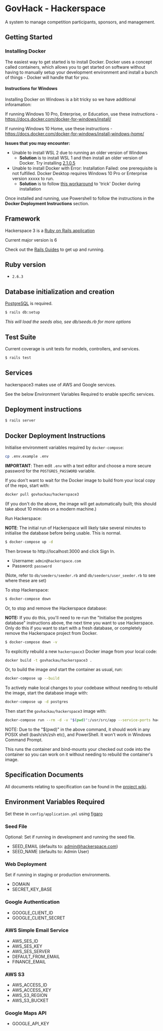 # GovHack - Hackerspace

A system to manage competition participants, sponsors, and management.

## Getting Started

### Installing Docker

The easiest way to get started is to install Docker. Docker uses a concept called containers, which allows you to get started on software without having to manually setup your development environment and install a bunch of things - Docker will handle that for you.

#### Instructions for Windows

Installing Docker on Windows is a bit tricky so we have additional inforamation:

If running Windows 10 Pro, Enterprise, or Education, use these instructions - https://docs.docker.com/docker-for-windows/install/

If running Windows 10 Home, use these instructions - https://docs.docker.com/docker-for-windows/install-windows-home/

**Issues that you may encounter:**
* Unable to install WSL 2 due to running an older version of Windows
  * **Solution** is to install WSL 1 and then install an older version of Docker. Try installing [2.1.0.5](https://docs.docker.com/docker-for-windows/release-notes/#docker-desktop-community-2101)
* Unable to install Docker with Error: Installation Failed: one prerequisite is not fulfilled. Docker Desktop requires Windows 10 Pro or Enterprise version xxxxx to run.
  * **Solution** is to follow [this workaround](https://itnext.io/install-docker-on-windows-10-home-d8e621997c1d) to 'trick' Docker during installation 

Once installed and running, use Powershell to follow the instructions in the **Docker Deployment Instructions** section.

## Framework

Hackerspace 3 is a [Ruby on Rails application](https://rubyonrails.org/)

Current major version is 6

Check out the [Rails Guides](https://guides.rubyonrails.org/index.html) to get up and running.

## Ruby version

- `2.6.3`

## Database initialization and creation

[PostgreSQL](https://www.postgresql.org/) is required.

```bash
$ rails db:setup
```

*This will load the seeds also, see db/seeds.rb for more options*

## Test Suite

Current coverage is unit tests for models, controllers, and services.

```bash
$ rails test
```

## Services

hackerspace3 makes use of AWS and Google services.

See the below Environment Variables Required to enable specific services.

## Deployment instructions

```bash
$ rails server
```

## Docker Deployment Instructions

Initialise environment variables required by `docker-compose`:

```bash
cp .env.example .env
```

**IMPORTANT**: Then edit `.env` with a text editor and choose a more secure password for the `POSTGRES_PASSWORD` variable.

If you don't want to wait for the Docker image to build from your local copy of the repo, start with:

```bash
docker pull govhackau/hackerspace3
```

(If you don't do the above, the image will get automatically built; this should take about 10 minutes on a modern machine.)

Run Hackerspace:

**NOTE**: The initial run of Hackerspace will likely take several minutes to initialise the database before being usable. This is normal.

```bash
$ docker-compose up -d
```

Then browse to http://localhost:3000 and click Sign In.

* Username: `admin@hackerspace.com`
* Password: `password`

(Note, refer to `db/seeders/seeder.rb` and `db/seeders/user_seeder.rb` to see where these are set)

To stop Hackerspace:

```bash
$ docker-compose down
```

Or, to stop and remove the Hackerspace database:

**NOTE:** If you do this, you'll need to re-run the "Initialise the postgres database" instructions above, the next time you want to use Hackerspace. Only do this if you want to start with a fresh database, or completely remove the Hackerspace project from Docker.

```bash
$ docker-compose down -v
```

To explicitly rebuild a new `hackerspace3` Docker image from your local code:

```bash
docker build -t govhackau/hackerspace3 .
```

Or, to build the image *and* start the container as usual, run:

```bash
docker-compose up --build
```

To actively make local changes to your codebase without needing to rebuild the image, start the database image with:

```bash
docker-compose up -d postgres
```

Then start the `govhackau/hackerspace3` image with:

```bash
docker-compose run --rm -d -v "$(pwd)":/usr/src/app --service-ports hackerspace3
```

NOTE: Due to the "$(pwd)" in the above command, it should work in any POSIX shell (bash/sh/zsh etc), and PowerShell. It won't work in Windows Command Prompt.

This runs the container and bind-mounts your checked out code into the container so you can work on it without needing to rebuild the container's image.

## Specification Documents

All documents relating to specification can be found in the [project
wiki](https://github.com/cassar/hackerspace3/wiki).

## Environment Variables Required

Set these in `config/application.yml` using [figaro](https://github.com/laserlemon/figaro)

### Seed File

Optional: Set if running in development and running the seed file.

- SEED_EMAIL (defaults to: admin@hackerspace.com)
- SEED_NAME (defaults to: Admin User)

### Web Deployment

Set if running in staging or production environments.

- DOMAIN
- SECRET_KEY_BASE

### Google Authentication

- GOOGLE_CLIENT_ID
- GOOGLE_CLIENT_SECRET

### AWS Simple Email Service

- AWS_SES_ID
- AWS_SES_KEY
- AWS_SES_SERVER
- DEFAULT_FROM_EMAIL
- FINANCE_EMAIL

### AWS S3

- AWS_ACCESS_ID
- AWS_ACCESS_KEY
- AWS_S3_REGION
- AWS_S3_BUCKET

### Google Maps API

- GOOGLE_API_KEY
